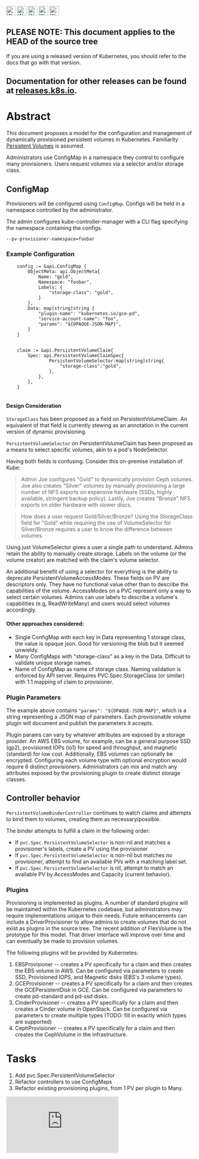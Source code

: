 <!-- BEGIN MUNGE: UNVERSIONED_WARNING -->

<!-- BEGIN STRIP_FOR_RELEASE -->

<img src="http://kubernetes.io/img/warning.png" alt="WARNING"
     width="25" height="25">
<img src="http://kubernetes.io/img/warning.png" alt="WARNING"
     width="25" height="25">
<img src="http://kubernetes.io/img/warning.png" alt="WARNING"
     width="25" height="25">
<img src="http://kubernetes.io/img/warning.png" alt="WARNING"
     width="25" height="25">
<img src="http://kubernetes.io/img/warning.png" alt="WARNING"
     width="25" height="25">

<h2>PLEASE NOTE: This document applies to the HEAD of the source tree</h2>

If you are using a released version of Kubernetes, you should
refer to the docs that go with that version.

Documentation for other releases can be found at
[releases.k8s.io](http://releases.k8s.io).
</strong>
--

<!-- END STRIP_FOR_RELEASE -->

<!-- END MUNGE: UNVERSIONED_WARNING -->

# Abstract

This document proposes a model for the configuration and management of dynamically provisioned persistent volumes in Kubernetes.  Familiarity [Persistent Volumes](../user-guide/persistent-volumes/) is assumed.

Administrators use ConfigMap in a namespace they control to configure many provisioners.  Users request volumes via a selector and/or storage class.

## ConfigMap

Provisioners will be configured using `ConfigMap`.  Configs will be held in a namespace controlled by the administrator.

The admin configures kube-controller-manager with a CLI flag specifying the namespace containing the configs.

`--pv-provisioner-namespace=foobar`


### Example Configuration


```
	config := &api.ConfigMap {
		ObjectMeta: api.ObjectMeta{
			Name: "gold",
			Namespace: "foobar",
			Labels: {
				"storage-class": "gold",			}
		},
		Data: map[string]string {
			"plugin-name": "kubernetes.io/gce-pd",
			"service-account-name": "foo",
			"params": "${OPAQUE-JSON-MAP}",		}
	}
		

	claim := &api.PersistentVolumeClaim{
		Spec: api.PersistentVolumeClaimSpec{
				PersistentVolumeSelector:map[string]string{
					"storage-class":"gold",
				},
			},
		},
	}
	
```

#### Design Consideration

`StorageClass` has been proposed as a field on PersistentVolumeClaim.  An equivalent of that field is currently stewing as an annotation in the current version of dynamic provisioning.

`PersistentVolumeSelector` on PersistentVolumeClaim has been proposed as a means to select specific volumes, akin to a pod's NodeSelector.

Having both fields is confusing.  Consider this on-premise installation of Kube:

> Admin Joe configures "Gold" to dynamically provision Ceph volumes.  Joe also creates "Silver" volumes by manually provisioning a large number of NFS exports on expensive hardware (SSDs, highly available, stringent backup policy).  Lastly, Joe creates "Bronze" NFS exports on older hardware with slower discs.

> How does a user request Gold/Silver/Bronze?   Using the StorageClass field for "Gold" while requiring the use of VolumeSelector for Silver/Bronze requires a user to know the difference between volumes.

Using just VolumeSelector gives a user a single path to understand.  Admins retain the ability to manually create storage.  Labels on the volume (or the volume creator) are matched with the claim's volume selector.

An additional benefit of using a selector for everything is the ability to deprecate PersistentVolumeAccessModes.  These fields on PV are descriptors only.  They have no functional value other than to describe the capabilities of the volume.  AccessModes on a PVC represent only a way to select certain volumes.  Admins can use labels to describe a volume's capabilities (e.g, ReadWriteMany) and users would select volumes accordingly.





#### Other approaches considered:

* Single ConfigMap with each key in Data representing 1 storage class, the value is opaque json.  Good for versioning the blob but it seemed unwieldy.
* Many ConfigMaps with "storage-class" as a key in the Data.  Difficult to validate unique storage names.
* Name of ConfigMap as name of storage class. Naming validation is enforced by API server.  Requires PVC.Spec.StorageClass (or similar) with 1:1 mapping of claim to provisioner.



### Plugin Parameters

The example above contains `"params": "${OPAQUE-JSON-MAP}"`, which is a string representing a JSON map of parameters.   Each provisionable volume plugin will document and publish the parameters it accepts.

Plugin params can vary by whatever attributes are exposed by a storage provider.  An AWS EBS volume, for example, can be a general purpose SSD (gp2), provisioned IOPs (io1) for speed and throughput, and magnetic (standard) for low cost.  Additionally, EBS volumes can optionally be encrypted.  Configuring each volume type with optional encryption would require 6 distinct provisioners.  Administrators can mix and match any attributes exposed by the provisioning plugin to create distinct storage classes.


## Controller behavior

`PersistentVolumeBinderController` continues to watch claims and attempts to bind them to volumes, creating them as necessary/possible.

The binder attempts to fulfill a claim in the following order:

* If `pvc.Spec.PersistentVolumeSelector` is non-nil and matches a provisioner's labels, create a PV using the provisioner
* If `pvc.Spec.PersistentVolumeSelector` is non-nil but matches no provisioner, attempt to find an available PVs with a matching label set.
* If `pvc.Spec.PersistentVolumeSelector` is nil, attempt to match an available PV by AccessModes and Capacity (current behavior).


### Plugins

Provisioning is implemented as plugins.  A number of standard plugins will be maintained within the Kubernetes codebase, but administrators may require implementations unique to their needs.  Future enhancements can include a DriverProvisioner to allow admins to create volumes that do not exist as plugins in the source tree.  The recent addition of FlexVolume is the prototype for this model.  That driver interface will improve over time and can eventually be made to provision volumes.

The following plugins will be provided by Kubernetes:

1.  EBSProvisioner -- creates a PV specifically for a claim and then creates the EBS volume in AWS.  Can be configured via parameters to create SSD, Provisioned IOPS, and Magnetic disks (EBS's 3 volume types).
2.  GCEProvisioner -- creates a PV specifically for a claim and then creates the GCEPersistentDisk in GCE.  Can be configured via parameters to create pd-standard and pd-ssd disks.
3.  CinderProvisioner -- creates a PV specifically for a claim and then creates a Cinder volume in OpenStack.  Can be configured via parameters to create multiple types (TODO: fill in exactly which types are supported)
4. CephProvisioner -- creates a PV specifically for a claim and then creates the CephVolume in the infrastructure.


# Tasks


1. Add pvc.Spec.PersistentVolumeSelector
2. Refactor controllers to use ConfigMaps
3. Refactor existing provisioning plugins, from 1 PV per plugin to Many.



<!-- BEGIN MUNGE: GENERATED_ANALYTICS -->
[![Analytics](https://kubernetes-site.appspot.com/UA-36037335-10/GitHub/docs/design/provisioning.md?pixel)]()
<!-- END MUNGE: GENERATED_ANALYTICS -->
